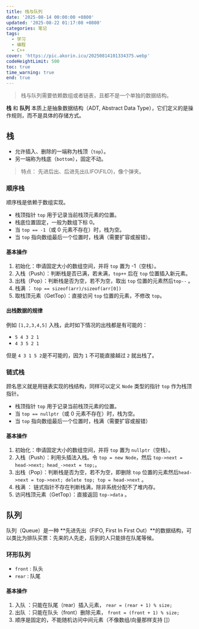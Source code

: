 ```yaml
---
title: 栈与队列
date: '2025-08-14 00:00:00 +0800'
updated: '2025-08-22 01:17:08 +0800'
categories: 笔记
tags:
  - 学习
  - 编程
  - C++
cover: 'https://pic.akorin.icu/20250814101334375.webp'
codeHeightLimit: 500
toc: true
time_warning: true
end: true
---
```


> 栈与队列需要依赖数组或者链表，且都不是一个单独的数据结构。

<!-- more -->

**栈** 和 **队列** 本质上是抽象数据结构（ADT, Abstract Data Type），它们定义的是操作规则，而不是具体的存储方式。

## 栈

- 允许插入、删除的一端称为栈顶（`top`）。
- 另一端称为栈底（`bottom`），固定不动。

> 特点： 先进后出、后进先出(LIFO\FILO)，像个弹夹。

### 顺序栈

顺序栈是依赖于数组实现。
- 栈顶指针 `top` 用于记录当前栈顶元素的位置。
- 栈底位置固定，一般为数组下标 0。
- 当 `top == -1`（或 0 元素不存在）时，栈为空。
- 当 `top` 指向数组最后一个位置时，栈满（需要扩容或报错）。

#### 基本操作

1. 初始化：申请固定大小的数组空间，并将 `top` 置为 -1（空栈）。
2. 入栈（Push）：判断栈是否已满，若未满，`top++` 后在 `top` 位置插入新元素。
3. 出栈（Pop）：判断栈是否为空，若不为空，取出 `top` 位置的元素然后`top--` 。
4. 栈满 ： `top == sizeof(arr)/sizeof(arr[0])`
5. 取栈顶元素（GetTop）：直接访问 `top` 位置的元素，不修改 `top`。

#### 出栈数据的规律

例如 `[1,2,3,4,5]` 入栈，此时如下情况的出栈都是有可能的：
- `5 4 3 2 1`
- `4 3 5 2 1`

但是 `4 3 1 5 2`是不可能的，因为 `1` 不可能直接越过 `2` 就出栈了。

### 链式栈

顾名思义就是用链表实现的栈结构，同样可以定义 `Node` 类型的指针 `top` 作为栈顶指针。
- 栈顶指针 `top` 用于记录当前栈顶元素的位置。
- 当 `top == nullptr`（或 0 元素不存在）时，栈为空。
- 当 `top` 指向数组最后一个位置时，栈满（需要扩容或报错）

#### 基本操作

1. 初始化：申请固定大小的数组空间，并将 `top` 置为 `nullptr`（空栈）。
2. 入栈（Push）：利用头插法入栈。令 `top = new Node`，然后 `top->next = head->next; head_->next = top;`。
3. 出栈（Pop）：判断栈是否为空，若不为空，即删除 `top` 位置的元素然后`head->next = top->next; delete top; top = head->next` 。
4. 栈满 ： 链式指针不存在判断栈满，除非系统分配不了堆内存。
5. 访问栈顶元素（GetTop）：直接返回 `top->data` 。

## 队列

队列（Queue）是一种 **先进先出（FIFO, First In First Out）**的数据结构，可以类比为排队买票：先来的人先走，后到的人只能排在队尾等候。

### 环形队列

- `front` : 队头
- `rear` : 队尾

#### 基本操作

1. 入队 ：只能在队尾（rear）插入元素， `rear = (rear + 1) % size;`
2. 出队 ：只能在队头（front）删除元素， `front = (front + 1) % size;`
3. 顺序是固定的，不能随机访问中间元素（不像数组/向量那样支持 []）

